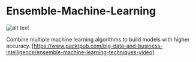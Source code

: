 Ensemble-Machine-Learning
========
![alt text](https://dz13w8afd47il.cloudfront.net/sites/default/files/imagecache/ppv4_main_book_cover/bookretailers/V08125_low.png "Emsemble Machine Learning")

Combine multiple machine learning algorithms to build models with higher accuracy.
[https://www.packtpub.com/big-data-and-business-intelligence/ensemble-machine-learning-techniques-video]
